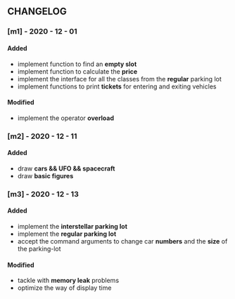 ## CHANGELOG



### [m1] - 2020 - 12 - 01

#### Added

- implement function to find an **empty slot**
- implement function to calculate the **price**
- implement the interface for all the classes from the **regular** parking lot
- implement functions to print **tickets** for entering and exiting vehicles 

#### Modified

- implement the operator **overload**



### [m2] - 2020 - 12 - 11

#### Added

- draw **cars && UFO && spacecraft**
- draw **basic figures**



### [m3] - 2020 - 12 - 13

#### Added

- implement the **interstellar parking lot**
- implement the **regular parking lot**
- accept the command arguments to change car **numbers** and the **size** of the parking-lot

#### Modified

- tackle with **memory leak** problems
- optimize the way of display time